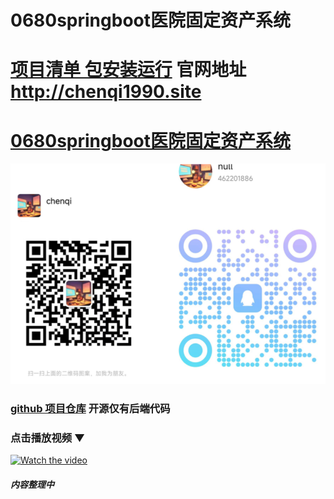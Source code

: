# 0680springboot医院固定资产系统


# [项目清单 包安装运行](http://chenqi1990.site) 官网地址 http://chenqi1990.site

# [0680springboot医院固定资产系统](https://github.com/GraduationProject-springboot/0680springboot)

![picture](https://raw.githubusercontent.com/GraduationProject-springboot/.github/main/img/wx.png)

### [github 项目仓库](https://github.com/GraduationProject-springboot/allSpringbootProjects) 开源仅有后端代码

### 点击播放视频 ▼
[![Watch the video](https://i.sstatic.net/Vp2cE.png)](https://www.bilibili.com/video/BV14HerezEwW?p=34)

#####   内容整理中  











